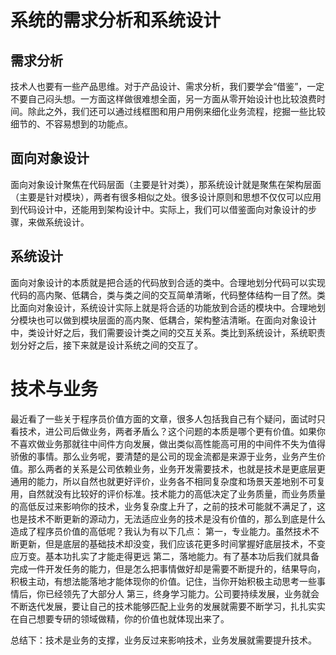 # 系统的需求分析和系统设计

## 需求分析

技术人也要有一些产品思维。对于产品设计、需求分析，我们要学会“借鉴”，一定不要自己闷头想。一方面这样做很难想全面，另一方面从零开始设计也比较浪费时间。除此之外，我们还可以通过线框图和用户用例来细化业务流程，挖掘一些比较细节的、不容易想到的功能点。

## 面向对象设计

面向对象设计聚焦在代码层面（主要是针对类），那系统设计就是聚焦在架构层面（主要是针对模块），两者有很多相似之处。很多设计原则和思想不仅仅可以应用到代码设计中，还能用到架构设计中。实际上，我们可以借鉴面向对象设计的步骤，来做系统设计。

## 系统设计

面向对象设计的本质就是把合适的代码放到合适的类中。合理地划分代码可以实现代码的高内聚、低耦合，类与类之间的交互简单清晰，代码整体结构一目了然。类比面向对象设计，系统设计实际上就是将合适的功能放到合适的模块中。合理地划分模块也可以做到模块层面的高内聚、低耦合，架构整洁清晰。在面向对象设计中，类设计好之后，我们需要设计类之间的交互关系。类比到系统设计，系统职责划分好之后，接下来就是设计系统之间的交互了。

# 技术与业务

最近看了一些关于程序员价值方面的文章，很多人包括我自己有个疑问，面试时只看技术，进公司后做业务，两者矛盾么？这个问题的本质是哪个更有价值。如果你不喜欢做业务那就往中间件方向发展，做出类似高性能高可用的中间件不失为值得骄傲的事情。那么业务呢，要清楚的是公司的现金流都是来源于业务，业务产生价值。那么两者的关系是公司依赖业务，业务开发需要技术，也就是技术是更底层更通用的能力，所以自然也就更好评价，业务各不相同复杂度和场景天差地别不可复用，自然就没有比较好的评价标准。技术能力的高低决定了业务质量，而业务质量的高低反过来影响你的技术，业务复杂度上升了，之前的技术可能就不满足了，这也是技术不断更新的源动力，无法适应业务的技术是没有价值的，那么到底是什么造成了程序员价值的高低呢？我认为有以下几点： 第一，专业能力。虽然技术不断更新，但是底层的基础技术却没变，我们应该花更多时间掌握好底层技术，不变应万变。基本功扎实了才能走得更远 第二，落地能力。有了基本功后我们就具备完成一件开发任务的能力，但是怎么把事情做好却是需要不断提升的，结果导向，积极主动，有想法能落地才能体现你的价值。记住，当你开始积极主动思考一些事情后，你已经领先了大部分人 第三，终身学习能力。公司要持续发展，业务就会不断迭代发展，要让自己的技术能够匹配上业务的发展就需要不断学习，扎扎实实在自己想要专研的领域做精，你的价值也就体现出来了。  

总结下：技术是业务的支撑，业务反过来影响技术，业务发展就需要提升技术。